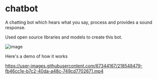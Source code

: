# chatbot
A chatting bot which hears what you say, process and provides a sound response.

Used open source libraries and models to create this bot.

![image](https://user-images.githubusercontent.com/67344167/218547789-a3cee4cf-8e31-4326-aa7e-ceac8279b412.png)

Here's a demo of how it works

https://user-images.githubusercontent.com/67344167/218548479-fb46cc1e-b7c2-40da-a48c-749cd7702671.mp4

